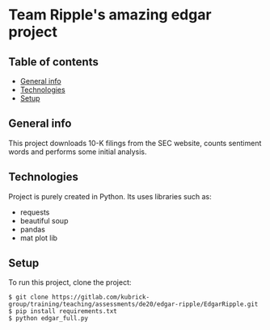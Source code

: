 # Team Ripple's amazing edgar project
## Table of contents
* [General info](#general-info)
* [Technologies](#technologies)
* [Setup](#setup)

## General info
This project downloads 10-K filings from the SEC website, counts sentiment words and performs some initial analysis.
	
## Technologies
Project is purely created in Python. Its uses libraries such as:
* requests
* beautiful soup
* pandas
* mat plot lib
	
## Setup
To run this project, clone the project:

```
$ git clone https://gitlab.com/kubrick-group/training/teaching/assessments/de20/edgar-ripple/EdgarRipple.git
$ pip install requirements.txt
$ python edgar_full.py
```
